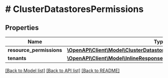 # # ClusterDatastoresPermissions

## Properties

Name | Type | Description | Notes
------------ | ------------- | ------------- | -------------
**resource_permissions** | [**\OpenAPI\Client\Model\ClusterDatastoresPermissionsResourcePermissions**](ClusterDatastoresPermissionsResourcePermissions.md) |  | [optional]
**tenants** | [**\OpenAPI\Client\Model\InlineResponse20040AppDeployInstance[]**](InlineResponse20040AppDeployInstance.md) |  | [optional]

[[Back to Model list]](../../README.md#models) [[Back to API list]](../../README.md#endpoints) [[Back to README]](../../README.md)
